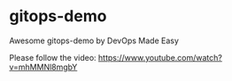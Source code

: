 # gitops-demo
 

Awesome gitops-demo by DevOps Made Easy

Please follow the video: https://www.youtube.com/watch?v=mhMMNl8mgbY
